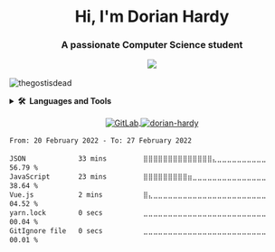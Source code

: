 <h1 align="center">Hi, I'm Dorian Hardy</h1>
<h3 align="center">A passionate Computer Science student</h3>     
<p align="center">
<img src="https://i.imgur.com/QopQQ3C.gif"/>
</p>

<p align="left"> <img src="https://komarev.com/ghpvc/?username=thegostisdead" alt="thegostisdead" /> </p>
  

<details>
  <summary><b>🛠️&nbsp;&nbsp;Languages&nbsp;and&nbsp;Tools</b></summary>
  <br/>

   <p align="left"> <a href="https://www.gnu.org/software/bash/" target="_blank"> <img src="https://www.vectorlogo.zone/logos/gnu_bash/gnu_bash-icon.svg" alt="bash" width="40" height="40"/> </a> <a href="https://getbootstrap.com" target="_blank"> <img src="https://raw.githubusercontent.com/devicons/devicon/master/icons/bootstrap/bootstrap-plain-wordmark.svg" alt="bootstrap" width="40" height="40"/> </a> <a href="https://www.w3schools.com/css/" target="_blank"> <img src="https://raw.githubusercontent.com/devicons/devicon/master/icons/css3/css3-original-wordmark.svg" alt="css3" width="40" height="40"/> </a>  <a href="https://www.docker.com/" target="_blank"> <img src="https://raw.githubusercontent.com/devicons/devicon/master/icons/docker/docker-original-wordmark.svg" alt="docker" width="40" height="40"/> </a>  <a href="https://flask.palletsprojects.com/" target="_blank"> <img src="https://www.vectorlogo.zone/logos/pocoo_flask/pocoo_flask-icon.svg" alt="flask" width="40" height="40"/> </a> <a href="https://git-scm.com/" target="_blank"> <img src="https://www.vectorlogo.zone/logos/git-scm/git-scm-icon.svg" alt="git" width="40" height="40"/> </a> <a href="https://grafana.com" target="_blank"> <img src="https://www.vectorlogo.zone/logos/grafana/grafana-icon.svg" alt="grafana" width="40" height="40"/> </a>  <a href="https://www.w3.org/html/" target="_blank"> <img src="https://raw.githubusercontent.com/devicons/devicon/master/icons/html5/html5-original-wordmark.svg" alt="html5" width="40" height="40"/> </a>  <a href="https://developer.mozilla.org/en-US/docs/Web/JavaScript" target="_blank"> <img src="https://raw.githubusercontent.com/devicons/devicon/master/icons/javascript/javascript-original.svg" alt="javascript" width="40" height="40"/> </a>  <a href="https://www.linux.org/" target="_blank"> <img src="https://raw.githubusercontent.com/devicons/devicon/master/icons/linux/linux-original.svg" alt="linux" width="40" height="40"/>  <a href="https://nodejs.org" target="_blank"> <img src="https://raw.githubusercontent.com/devicons/devicon/master/icons/nodejs/nodejs-original-wordmark.svg" alt="nodejs" width="40" height="40"/> </a> <a href="https://www.php.net" target="_blank"> <img src="https://raw.githubusercontent.com/devicons/devicon/master/icons/php/php-original.svg" alt="php" width="40" height="40"/> </a><a href="https://postman.com" target="_blank"> <img src="https://www.vectorlogo.zone/logos/getpostman/getpostman-icon.svg" alt="postman" width="40" height="40"/> </a> <a href="https://github.com/puppeteer/puppeteer" target="_blank"> <img src="https://www.vectorlogo.zone/logos/pptrdev/pptrdev-official.svg" alt="puppeteer" width="40" height="40"/> </a> <a href="https://www.python.org" target="_blank"> <img src="https://raw.githubusercontent.com/devicons/devicon/master/icons/python/python-original.svg" alt="python" width="40" height="40"/> </a> <a href="https://www.sqlite.org/" target="_blank"> <img src="https://www.vectorlogo.zone/logos/sqlite/sqlite-icon.svg" alt="sqlite" width="40" height="40"/> </a> 
<a href="https://trello.com/fr/home" target="_blank"> <img src="https://www.vectorlogo.zone/logos/trello/trello-tile.svg" alt="trelllo" width="40" height="40"/> </a>
<a href="https://vuejs.org/" target="_blank"> <img src="https://www.vectorlogo.zone/logos/vuejs/vuejs-icon.svg" alt="vue.js" width="40" height="40"/> </a>  
<a href="https://code.visualstudio.com/" target="_blank"> <img src="https://www.vectorlogo.zone/logos/visualstudio_code/visualstudio_code-icon.svg" alt="vscode" width="40" height="40"/> </a>
<a href="https://jetbrains.com/" target="_blank"> <img src="https://www.vectorlogo.zone/logos/jetbrains/jetbrains-icon.svg" alt="jetbrains" width="40" height="40"/> </a>     
<a href="https://java.com/" target="_blank"> <img src="https://www.vectorlogo.zone/logos/java/java-icon.svg" alt="java" width="40" height="40"/> </a> 
<a href="" target="_blank"> <img src="https://www.vectorlogo.zone/logos/pocoo_jinja/pocoo_jinja-icon.svg" alt="Jinja" width="40" height="40"/> </a>  
     <a href="" target="_blank"> <img src="https://www.vectorlogo.zone/logos/electronjs/electronjs-icon.svg" alt="Electron.js" width="40" height="40"/> </a>  
<a href="" target="_blank"> <img src="https://www.vectorlogo.zone/logos/raspberrypi/raspberrypi-icon.svg" alt="RaspberryPi" width="40" height="40"/> </a></p>
     

</details>

<p align="center">
  <a href="https://gitlab.com/thegostisdead" target="_blank"> <img align="center" src="https://www.vectorlogo.zone/logos/gitlab/gitlab-icon.svg" alt="GitLab" width="20" height="20"/> </a> 
<a href="https://linkedin.com/in/dorian-hardy" target="blank"><img align="center" src="https://cdn.jsdelivr.net/npm/simple-icons@3.0.1/icons/linkedin.svg" alt="dorian-hardy" height="20" width="20" /></a>
</p>

<!--START_SECTION:waka-->

```text
From: 20 February 2022 - To: 27 February 2022

JSON             33 mins         ⣿⣿⣿⣿⣿⣿⣿⣿⣿⣿⣿⣿⣿⣿⣄⣀⣀⣀⣀⣀⣀⣀⣀⣀⣀   56.79 %
JavaScript       23 mins         ⣿⣿⣿⣿⣿⣿⣿⣿⣿⣶⣀⣀⣀⣀⣀⣀⣀⣀⣀⣀⣀⣀⣀⣀⣀   38.64 %
Vue.js           2 mins          ⣿⣄⣀⣀⣀⣀⣀⣀⣀⣀⣀⣀⣀⣀⣀⣀⣀⣀⣀⣀⣀⣀⣀⣀⣀   04.52 %
yarn.lock        0 secs          ⣀⣀⣀⣀⣀⣀⣀⣀⣀⣀⣀⣀⣀⣀⣀⣀⣀⣀⣀⣀⣀⣀⣀⣀⣀   00.04 %
GitIgnore file   0 secs          ⣀⣀⣀⣀⣀⣀⣀⣀⣀⣀⣀⣀⣀⣀⣀⣀⣀⣀⣀⣀⣀⣀⣀⣀⣀   00.01 %
```

<!--END_SECTION:waka-->
